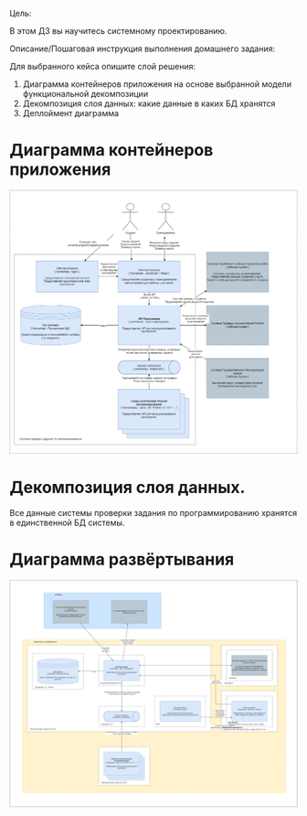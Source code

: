 Цель:

В этом ДЗ вы научитесь системному проектированию.

  

Описание/Пошаговая инструкция выполнения домашнего задания:

Для выбранного кейса опишите слой решения:

1.  Диаграмма контейнеров приложения на основе выбранной модели функциональной декомпозиции
2.  Декомпозиция слоя данных: какие данные в каких БД хранятся
3.  Деплоймент диаграмма


# Диаграмма контейнеров приложения

![ДЗ3 - 1 - Диаграмма контейнеров приложения.png](https://github.com/IvanSenchukov/OTUS-SoftwareArchitect-2022/blob/master/HW3/%D0%94%D0%973%20-%201%20-%20%D0%94%D0%B8%D0%B0%D0%B3%D1%80%D0%B0%D0%BC%D0%BC%D0%B0%20%D0%BA%D0%BE%D0%BD%D1%82%D0%B5%D0%B9%D0%BD%D0%B5%D1%80%D0%BE%D0%B2%20%D0%BF%D1%80%D0%B8%D0%BB%D0%BE%D0%B6%D0%B5%D0%BD%D0%B8%D1%8F.png)

# Декомпозиция слоя данных.

Все данные системы проверки задания по программированию хранятся в единственной БД системы.

# Диаграмма развёртывания

![ДЗ3 - 2 - Диаграмма развёртывания.png](https://github.com/IvanSenchukov/OTUS-SoftwareArchitect-2022/blob/master/HW3/%D0%94%D0%973%20-%202%20-%20%D0%94%D0%B8%D0%B0%D0%B3%D1%80%D0%B0%D0%BC%D0%BC%D0%B0%20%D1%80%D0%B0%D0%B7%D0%B2%D1%91%D1%80%D1%82%D1%8B%D0%B2%D0%B0%D0%BD%D0%B8%D1%8F.png)